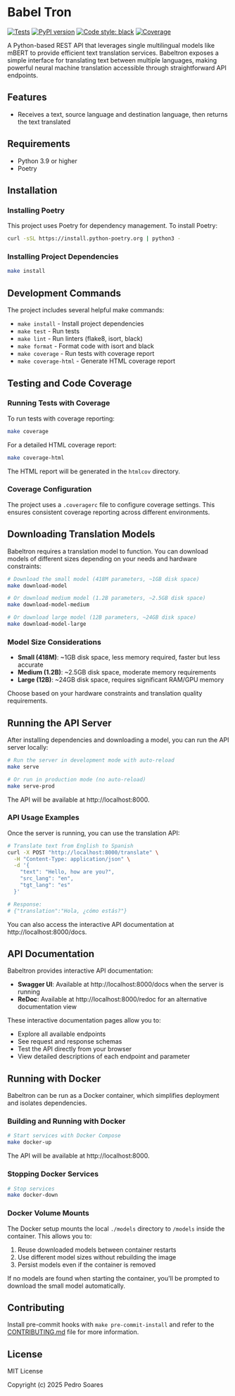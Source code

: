 # Babel Tron

[![Tests](https://github.com/hspedro/babeltron/actions/workflows/test.yml/badge.svg)](https://github.com/hspedro/babeltron/actions/workflows/test.yml)
[![PyPI version](https://badge.fury.io/py/babeltron.svg)](https://badge.fury.io/py/babeltron)
[![Code style: black](https://img.shields.io/badge/code%20style-black-000000.svg)](https://github.com/psf/black)
[![Coverage](https://img.shields.io/badge/coverage-90%25-brightgreen.svg)](https://github.com/hspedro/babeltron/actions/workflows/test.yml)

A Python-based REST API that leverages single multilingual models like mBERT to
provide efficient text translation services. Babeltron exposes a simple interface
for translating text between multiple languages, making powerful neural machine
translation accessible through straightforward API endpoints.

## Features

- Receives a text, source language and destination language, then returns the text
  translated

## Requirements

- Python 3.9 or higher
- Poetry

## Installation

### Installing Poetry

This project uses Poetry for dependency management. To install Poetry:

```bash
curl -sSL https://install.python-poetry.org | python3 -
```

### Installing Project Dependencies

```bash
make install
```

## Development Commands

The project includes several helpful make commands:

- `make install` - Install project dependencies
- `make test` - Run tests
- `make lint` - Run linters (flake8, isort, black)
- `make format` - Format code with isort and black
- `make coverage` - Run tests with coverage report
- `make coverage-html` - Generate HTML coverage report

## Testing and Code Coverage

### Running Tests with Coverage

To run tests with coverage reporting:

```bash
make coverage
```

For a detailed HTML coverage report:

```bash
make coverage-html
```

The HTML report will be generated in the `htmlcov` directory.

### Coverage Configuration

The project uses a `.coveragerc` file to configure coverage settings. This ensures consistent coverage reporting across different environments.

## Downloading Translation Models

Babeltron requires a translation model to function. You can download models of different sizes depending on your needs and hardware constraints:

```bash
# Download the small model (418M parameters, ~1GB disk space)
make download-model

# Or download medium model (1.2B parameters, ~2.5GB disk space)
make download-model-medium

# Or download large model (12B parameters, ~24GB disk space)
make download-model-large
```

### Model Size Considerations

- **Small (418M)**: ~1GB disk space, less memory required, faster but less accurate
- **Medium (1.2B)**: ~2.5GB disk space, moderate memory requirements
- **Large (12B)**: ~24GB disk space, requires significant RAM/GPU memory

Choose based on your hardware constraints and translation quality requirements.

## Running the API Server

After installing dependencies and downloading a model, you can run the API server locally:

```bash
# Run the server in development mode with auto-reload
make serve

# Or run in production mode (no auto-reload)
make serve-prod
```

The API will be available at http://localhost:8000.

### API Usage Examples

Once the server is running, you can use the translation API:

```bash
# Translate text from English to Spanish
curl -X POST "http://localhost:8000/translate" \
  -H "Content-Type: application/json" \
  -d '{
    "text": "Hello, how are you?",
    "src_lang": "en",
    "tgt_lang": "es"
  }'

# Response:
# {"translation":"Hola, ¿cómo estás?"}
```

You can also access the interactive API documentation at http://localhost:8000/docs.

## API Documentation

Babeltron provides interactive API documentation:

- **Swagger UI**: Available at http://localhost:8000/docs when the server is running
- **ReDoc**: Available at http://localhost:8000/redoc for an alternative documentation view

These interactive documentation pages allow you to:
- Explore all available endpoints
- See request and response schemas
- Test the API directly from your browser
- View detailed descriptions of each endpoint and parameter

## Running with Docker

Babeltron can be run as a Docker container, which simplifies deployment and isolates dependencies.

### Building and Running with Docker

```bash
# Start services with Docker Compose
make docker-up
```

The API will be available at http://localhost:8000.

### Stopping Docker Services

```bash
# Stop services
make docker-down
```

### Docker Volume Mounts

The Docker setup mounts the local `./models` directory to `/models` inside the container. This allows you to:

1. Reuse downloaded models between container restarts
2. Use different model sizes without rebuilding the image
3. Persist models even if the container is removed

If no models are found when starting the container, you'll be prompted to download the small model automatically.

## Contributing

Install pre-commit hooks with `make pre-commit-install` and refer to the [CONTRIBUTING.md](docs/CONTRIBUTING.md) file for more information.

## License

MIT License

Copyright (c) 2025 Pedro Soares

